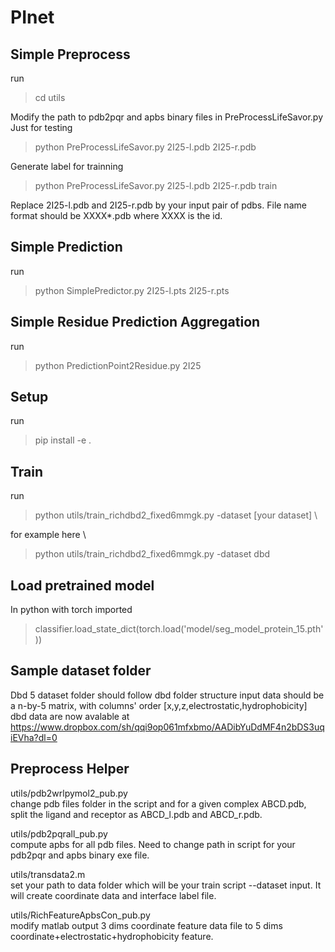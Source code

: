 # PInet
## Simple Preprocess  
run  

> cd utils  

Modify the path to pdb2pqr and apbs binary files in PreProcessLifeSavor.py  
Just for testing  

> python PreProcessLifeSavor.py 2I25-l.pdb 2I25-r.pdb  

Generate label for trainning  

> python PreProcessLifeSavor.py 2I25-l.pdb 2I25-r.pdb train  

Replace 2I25-l.pdb and 2I25-r.pdb by your input pair of pdbs. File name format should be XXXX*.pdb where XXXX is the id.  

## Simple Prediction
run  

> python SimplePredictor.py 2I25-l.pts 2I25-r.pts

## Simple Residue Prediction Aggregation
run  

> python PredictionPoint2Residue.py 2I25

## Setup
run 
> pip install -e .

## Train
run

> python utils/train_richdbd2_fixed6mmgk.py -dataset [your dataset] \


for example here \
> python utils/train_richdbd2_fixed6mmgk.py -dataset dbd


## Load pretrained model
In python with torch imported
> classifier.load_state_dict(torch.load('model/seg_model_protein_15.pth'))

## Sample dataset folder
Dbd 5 
dataset folder should follow dbd folder structure
input data should be a n-by-5 matrix, with columns' order [x,y,z,electrostatic,hydrophobicity]   
dbd data are now avalable at https://www.dropbox.com/sh/qqi9op061mfxbmo/AADibYuDdMF4n2bDS3uqiEVha?dl=0
  
## Preprocess Helper
utils/pdb2wrlpymol2_pub.py  
change pdb files folder in the script and for a given complex ABCD.pdb, split the ligand and receptor as ABCD_l.pdb and ABCD_r.pdb.  
  
utils/pdb2pqrall_pub.py  
compute apbs for all pdb files. Need to change path in script for your pdb2pqr and apbs binary exe file.  

utils/transdata2.m  
set your path to data folder which will be your train script --dataset input. It will create coordinate data and interface label file.

utils/RichFeatureApbsCon_pub.py  
modify matlab output 3 dims coordinate feature data file to 5 dims coordinate+electrostatic+hydrophobicity feature.  

